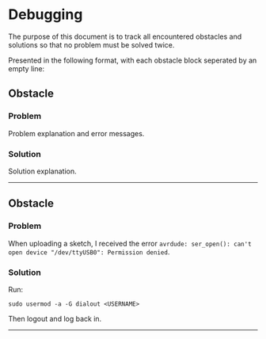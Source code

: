 # Debugging
The purpose of this document is to track all encountered obstacles and solutions so that no problem must be solved twice.

Presented in the following format, with each obstacle block seperated by an empty line:

## Obstacle
### Problem
Problem explanation and error messages.
### Solution
Solution explanation.

---

## Obstacle
### Problem
When uploading a sketch, I received the error `avrdude: ser_open(): can't open device "/dev/ttyUSB0": Permission denied`.
### Solution
Run:
```sudo usermod -a -G tty <USERNAME>
sudo usermod -a -G dialout <USERNAME>
```
Then logout and log back in.

---
